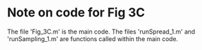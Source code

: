 # Note on code for Fig 3C
The file 'Fig_3C.m' is the main code.
The files 'runSpread_1.m' and 'runSampling_1.m' are functions called within the main code.
